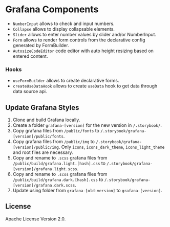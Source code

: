 # Grafana Components

- `NumberInput` allows to check and input numbers.
- `Collapse` allows to display collapsable elements.
- `Slider` allows to enter number values by slider and/or NumberInput.
- `Form` allows to render form controls from the declarative config generated by FormBuilder.
- `AutosizeCodeEditor` code editor with auto height resizing based on entered content.

### Hooks

- `useFormBuilder` allows to create declarative forms.
- `createUseDataHook` allows to create `useData` hook to get data through data source api.

## Update Grafana Styles

1. Clone and build Grafana locally.
2. Create a folder `grafana-[version]` for the new version in `/.storybook/`.
3. Copy grafana files from `/public/fonts` to `/.storybook/grafana-[version]/public/fonts`.
4. Copy grafana files from `/public/img` to `/.storybook/grafana-[version]/public/img`. Only `icons`, `icons_dark_theme`, `icons_light_theme` and root files are necessary.
5. Copy and rename to `.scss` grafana files from `/public/build/grafana.light.[hash].css` to `/.storybook/grafana-[version]/grafana.light.scss`.
6. Copy and rename to `.scss` grafana files from `/public/build/grafana.dark.[hash].css` to `/.storybook/grafana-[version]/grafana.dark.scss`.
7. Update using folder from `grafana-[old-version]` to `grafana-[version]`.

## License

Apache License Version 2.0.
